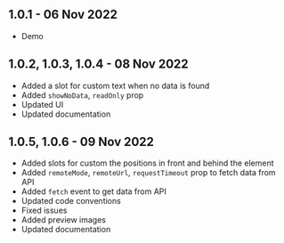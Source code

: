 ## 1.0.1 - 06 Nov 2022

- Demo

## 1.0.2, 1.0.3, 1.0.4 - 08 Nov 2022

- Added a slot for custom text when no data is found
- Added `showNoData`, `readOnly` prop
- Updated UI
- Updated documentation

## 1.0.5, 1.0.6 - 09 Nov 2022

- Added slots for custom the positions in front and behind the element
- Added `remoteMode`, `remoteUrl`, `requestTimeout` prop to fetch data from API
- Added `fetch` event to get data from API
- Updated code conventions
- Fixed issues
- Added preview images
- Updated documentation
